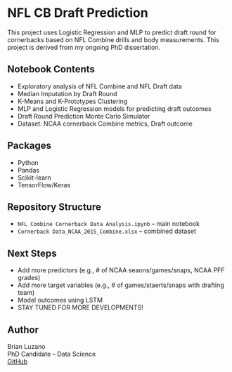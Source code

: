 # NFL CB Draft Prediction

This project uses Logistic Regression and MLP to predict 
draft round for cornerbacks based on NFL Combine drills and body 
measurements. This project is derived from my ongoing PhD
dissertation.

## Notebook Contents
- Exploratory analysis of NFL Combine and NFL Draft data
- Median Imputation by Draft Round
- K-Means and K-Prototypes Clustering
- MLP and Logistic Regression models for predicting draft outcomes
- Draft Round Prediction Monte Carlo Simulator
- Dataset: NCAA cornerback Combine metrics, Draft outcome

## Packages
- Python
- Pandas
- Scikit-learn
- TensorFlow/Keras

## Repository Structure

- `NFL Combine Cornerback Data Analysis.ipynb` – main notebook
- `Cornerback Data_NCAA_2015_Combine.xlsx` – combined dataset

## Next Steps
- Add more predictors (e.g., # of NCAA seaons/games/snaps, NCAA PFF grades)
- Add more target variables (e.g., # of games/staerts/snaps with drafting team)
- Model outcomes using LSTM
- STAY TUNED FOR MORE DEVELOPMENTS!

## Author

Brian Luzano  
PhD Candidate – Data Science  
[GitHub](https://github.com/Manila-Ryce)
